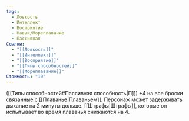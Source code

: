 ```yaml
---
tags:
  - Ловкость
  - Интеллект
  - Восприятие
  - Навык/Мореплавание
  - Пассивная
Ссылки:
  - "[[Ловкость]]"
  - "[[Интеллект]]"
  - "[[Восприятие]]"
  - "[[Типы способностей]]"
  - "[[Мореплавание]]"
Стоимость: "10"
---
```

([[Типы способностей#Пассивная способность|П]]) +4 на все броски связанные с [[Плаванье|Плаваньем]]. 
Персонаж может задерживать дыхание на 2 минуты дольше.
[[Штрафы|Штрафы]], которые он испытывает во время плаванья снижаются на 4. 